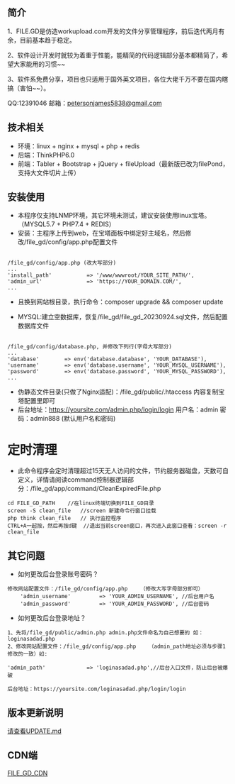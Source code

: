 

## 简介

1、FILE.GD是仿造workupload.com开发的文件分享管理程序，前后迭代两月有余，目前基本趋于稳定。

2、软件设计开发时就较为着重于性能，能精简的代码逻辑部分基本都精简了，希望大家能用的习惯~~

3、软件系免费分享，项目也只适用于国外英文项目，各位大佬千万不要在国内瞎搞（害怕~~）。

   QQ:12391046  邮箱：petersonjames5838@gmail.com

## 技术相关

* 环境：linux + nginx + mysql + php + redis
* 后端：ThinkPHP6.0
* 前端：Tabler + Bootstrap + jQuery + fileUpload（最新版已改为filePond，支持大文件切片上传）

## 安装使用

* 本程序仅支持LNMP环境，其它环境未测试，建议安装使用linux宝塔。（MYSQL5.7 + PHP7.4 + REDIS）
* 安装：主程序上传到web，在宝塔面板中绑定好主域名，然后修改/file_gd/config/app.php配置文件 

~~~

/file_gd/config/app.php (改大写部分)
...
'install_path'           => '/www/wwwroot/YOUR_SITE_PATH/',  
'admin_url'              => 'https://YOUR_DOMAIN.COM/', 
...
~~~

* 且换到网站根目录，执行命令：composer upgrade && composer update






* MYSQL:建立空数据库，恢复/file_gd/file_gd_20230924.sql文件，然后配置数据库文件
~~~

/file_gd/config/database.php, 并修改下列行(字母大写部分)
...
'database'        => env('database.database', 'YOUR_DATABASE'),
'username'        => env('database.username', 'YOUR_MYSQL_USERNAME'),
'password'        => env('database.password', 'YOUR_MYSQL_PASSWORD'),
...
~~~

* 伪静态文件目录(只做了Nginx适配)：/file_gd/public/.htaccess  内容复制宝塔配置里即可
* 后台地址：https://yoursite.com/admin.php/login/login  用户名：admin  密码：admin888 (默认用户名和密码)

# 定时清理

* 此命令程序会定时清理超过15天无人访问的文件，节约服务器磁盘，天数可自定义，详情请阅读command控制器逻辑部分：/file_gd/app/command/CleanExpiredFile.php

~~~
cd FILE_GD_PATH    //在linux终端切换到FILE_GD目录
screen -S clean_file   //screen 新建命令行窗口挂载
php think clean_file   // 执行监控程序
CTRL+A一起按，然后再按d键  //退出当前screen窗口，再次进入此窗口查看：screen -r clean_file
~~~


## 其它问题

* 如何更改后台登录账号密码？
~~~
修改网站配置文件：/file_gd/config/app.php    （修改大写字母部分即可）
    'admin_username'         => 'YOUR_ADMIN_USERNAME', //后台用户名
    'admin_password'         => 'YOUR_ADMIN_PASSWORD', //后台密码
~~~


* 如何更改后台登录地址？
~~~
1、先将/file_gd/public/admin.php admin.php文件命名为自己想要的 如：loginasadad.php
2、修改网站配置文件：/file_gd/config/app.php    （admin_path地址必须与步骤1修改的一致）如:

'admin_path'             => 'loginasadad.php',//后台入口文件，防止后台被爆破

后台地址：https://yoursite.com/loginasadad.php/login/login
~~~

## 版本更新说明

[请查看UPDATE.md](https://github.com/PHPCODE123/file_gd/blob/master/UPDATE.md "UPDATE")






## CDN端
[FILE_GD_CDN](https://github.com/PHPCODE123/file_gd_cdn "FILE_GD_CDN")